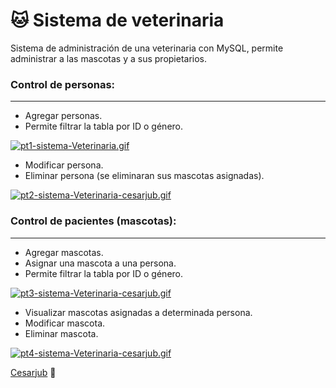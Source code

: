 # 🐱 Sistema de veterinaria

Sistema de administración de una veterinaria con MySQL, permite administrar a las mascotas y a sus propietarios.

### Control de personas:

---

- Agregar personas.
- Permite filtrar la tabla por ID o género.

[![pt1-sistema-Veterinaria.gif](https://i.postimg.cc/Kjwpxrgx/pt1-sistema-Veterinaria.gif)](https://postimg.cc/SYLfG9rv)

- Modificar persona.
- Eliminar persona (se eliminaran sus mascotas asignadas).

[![pt2-sistema-Veterinaria-cesarjub.gif](https://i.postimg.cc/Vvf4wZNx/pt2-sistema-Veterinaria-cesarjub.gif)](https://postimg.cc/k6HWFcKs)

### Control de pacientes (mascotas):

---

- Agregar mascotas.
- Asignar una mascota a una persona.
- Permite filtrar la tabla por ID o género.

[![pt3-sistema-Veterinaria-cesarjub.gif](https://i.postimg.cc/wMFtK0tb/pt3-sistema-Veterinaria-cesarjub.gif)](https://postimg.cc/p5hVzQJD)

- Visualizar mascotas asignadas a determinada persona.
- Modificar mascota.
- Eliminar mascota.

[![pt4-sistema-Veterinaria-cesarjub.gif](https://i.postimg.cc/xdyNyff2/pt4-sistema-Veterinaria-cesarjub.gif)](https://postimg.cc/cKCJdNt9)

[Cesarjub](https://github.com/Cesarjub) 🙂
